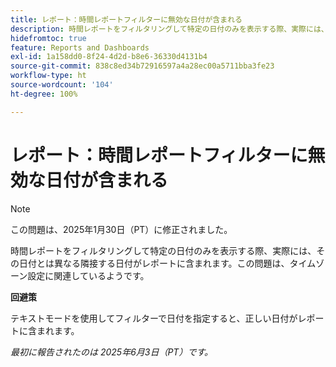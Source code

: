 ```yaml
---
title: レポート：時間レポートフィルターに無効な日付が含まれる
description: 時間レポートをフィルタリングして特定の日付のみを表示する際、実際には、その日付とは異なる隣接する日付がレポートに含まれます。この問題は、タイムゾーン設定に関連しているようです。
hidefromtoc: true
feature: Reports and Dashboards
exl-id: 1a158dd0-8f24-4d2d-b8e6-36330d4131b4
source-git-commit: 838c8ed34b72916597a4a28ec00a5711bba3fe23
workflow-type: ht
source-wordcount: '104'
ht-degree: 100%

---
```


# レポート：時間レポートフィルターに無効な日付が含まれる

>[!NOTE]
>
>この問題は、2025年1月30日（PT）に修正されました。

時間レポートをフィルタリングして特定の日付のみを表示する際、実際には、その日付とは異なる隣接する日付がレポートに含まれます。この問題は、タイムゾーン設定に関連しているようです。

**回避策**

テキストモードを使用してフィルターで日付を指定すると、正しい日付がレポートに含まれます。

_最初に報告されたのは 2025年6月3日（PT）です。_
